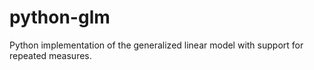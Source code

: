 # python-glm

Python implementation of the generalized linear model with support for repeated measures.
